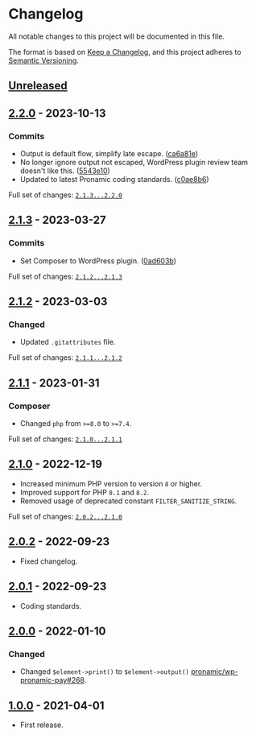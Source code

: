 [2.0.2]: https://github.com/pronamic/wp-html/compare/2.0.1...2.0.2
# Changelog
All notable changes to this project will be documented in this file.

The format is based on [Keep a Changelog](https://keepachangelog.com/en/1.0.0/),
and this project adheres to [Semantic Versioning](https://semver.org/spec/v2.0.0.html).

## [Unreleased]

## [2.2.0] - 2023-10-13

### Commits

- Output is default flow, simplify late escape. ([ca6a81e](https://github.com/pronamic/wp-html/commit/ca6a81ec84478b538fbe0bec31cc179d9a0996d0))
- No longer ignore output not escaped, WordPress plugin review team doesn't like this. ([5543e10](https://github.com/pronamic/wp-html/commit/5543e10459c258c4cd571d28a882216c3e50e1f9))
- Updated to latest Pronamic coding standards. ([c0ae8b6](https://github.com/pronamic/wp-html/commit/c0ae8b60b0e784db938f05c74a832a1a6e7123aa))

Full set of changes: [`2.1.3...2.2.0`][2.2.0]

[2.2.0]: https://github.com/pronamic/wp-html/compare/v2.1.3...v2.2.0

## [2.1.3] - 2023-03-27

### Commits

- Set Composer to WordPress plugin. ([0ad603b](https://github.com/pronamic/wp-html/commit/0ad603b551107bf6f144395f32aa2a4292bb5fd0))

Full set of changes: [`2.1.2...2.1.3`][2.1.3]

[2.1.3]: https://github.com/pronamic/wp-html/compare/v2.1.2...v2.1.3

## [2.1.2] - 2023-03-03
### Changed

- Updated `.gitattributes` file.

Full set of changes: [`2.1.1...2.1.2`][2.1.2]

[2.1.2]: https://github.com/pronamic/wp-html/compare/v2.1.1...v2.1.2

## [2.1.1] - 2023-01-31
### Composer

- Changed `php` from `>=8.0` to `>=7.4`.

Full set of changes: [`2.1.0...2.1.1`][2.1.1]

[2.1.1]: https://github.com/pronamic/wp-html/compare/v2.1.0...v2.1.1

## [2.1.0] - 2022-12-19
- Increased minimum PHP version to version `8` or higher.
- Improved support for PHP `8.1` and `8.2`.
- Removed usage of deprecated constant `FILTER_SANITIZE_STRING`.

Full set of changes: [`2.0.2...2.1.0`][2.1.0]

[2.1.0]: https://github.com/pronamic/wp-html/compare/2.0.2...2.1.0

## [2.0.2] - 2022-09-23
- Fixed changelog.

## [2.0.1] - 2022-09-23
- Coding standards.

## [2.0.0] - 2022-01-10
### Changed
- Changed `$element->print()` to `$element->output()` [pronamic/wp-pronamic-pay#268](https://github.com/pronamic/wp-pronamic-pay/issues/268).

## [1.0.0] - 2021-04-01
- First release.

[Unreleased]: https://github.com/pronamic/wp-html/compare/2.0.2...HEAD
[2.0.1]: https://github.com/pronamic/wp-html/compare/2.0.0...2.0.1
[2.0.0]: https://github.com/pronamic/wp-html/compare/1.0.0...2.0.0
[1.0.0]: https://github.com/pronamic/wp-html/releases/tag/1.0.0
